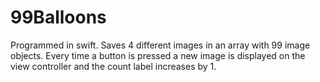 99Balloons
==========
Programmed in swift. Saves 4 different images in an array with 99 image objects. Every time a button is pressed a new
image is displayed on the view controller and the count label increases by 1.

